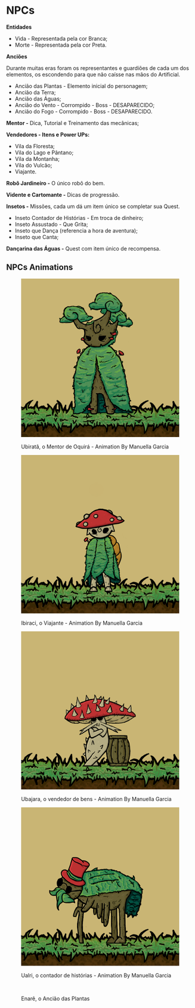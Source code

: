 # NPCs

**Entidades**

* Vida - Representada pela cor Branca;
* Morte - Representada pela cor Preta.

**Anciões**

Durante muitas eras foram os representantes e guardiões de cada um dos elementos, os escondendo para que não caísse nas mãos do Artificial.

* Ancião das Plantas - Elemento inicial do personagem;
* Ancião da Terra;
* Ancião das Águas;
* Ancião do Vento - Corrompido - Boss - DESAPARECIDO;
* Ancião do Fogo - Corrompido - Boss - DESAPARECIDO.

**Mentor -** Dica, Tutorial e Treinamento das mecânicas;

**Vendedores - Itens e Power UPs:**

* Vila da Floresta;
* Vila do Lago e Pântano;
* Vila da Montanha;
* Vila do Vulcão;
* Viajante.

**Robô Jardineiro -** O único robô do bem.

**Vidente e Cartomante -** Dicas de progressão.

**Insetos -** Missões, cada um dá um item único se completar sua Quest.

* Inseto Contador de Histórias - Em troca de dinheiro;
* Inseto Assustado - Que Grita;
* Inseto que Dança (referencia a hora de aventura);
* Inseto que Canta;

**Dançarina das Águas -** Quest com item único de recompensa.



## NPCs Animations

<figure><img src="../.gitbook/assets/Mentor---Idle.gif" alt=""><figcaption><p>Ubiratâ, o Mentor de Oquirá - Animation By Manuella Garcia</p></figcaption></figure>

<figure><img src="../.gitbook/assets/Aventureiro-Idle.gif" alt=""><figcaption><p>Ibiraci, o Viajante - Animation By Manuella Garcia</p></figcaption></figure>

<figure><img src="../.gitbook/assets/CoguMercadorAnimar.gif" alt=""><figcaption><p>Ubajara, o vendedor de bens - Animation By Manuella Garcia</p></figcaption></figure>

<figure><img src="../.gitbook/assets/GriloAnimar.gif" alt=""><figcaption><p>Ualri, o contador de histórias - Animation By Manuella Garcia</p></figcaption></figure>

<figure><img src="../.gitbook/assets/Fundo Padrões Indigenas Colorido.jpg" alt=""><figcaption><p>Enarê, o Ancião das Plantas</p></figcaption></figure>

